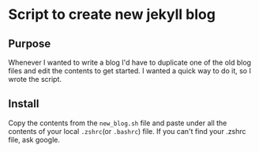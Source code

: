 # Script to create new jekyll blog

## Purpose
Whenever I wanted to write a blog I'd have to duplicate one of the old blog files and edit the contents to get started. I wanted a quick way to do it, so I wrote the script.

## Install
Copy the contents from the ```new_blog.sh``` file and paste under all the contents of your local ```.zshrc```(or ```.bashrc```) file.
If you can't find your .zshrc file, ask google.
